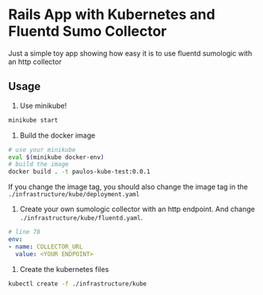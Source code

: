 # Rails App with Kubernetes and Fluentd Sumo Collector

Just a simple toy app showing how easy it is to use fluentd sumologic with an http collector

## Usage
1. Use minikube!
```sh
minikube start
```
1. Build the docker image
```sh
# use your minikube
eval $(minikube docker-env)
# build the image
docker build . -t paulos-kube-test:0.0.1
```

If you change the image tag, you should also change the image tag in the `./infrastructure/kube/deployment.yaml`

1. Create your own sumologic collector with an http endpoint. And change `./infrastructure/kube/fluentd.yaml`.
```yaml
# line 78
env:
- name: COLLECTOR_URL
  value: <YOUR ENDPOINT>
```

1. Create the kubernetes files
```sh
kubectl create -f ./infrastructure/kube
```
